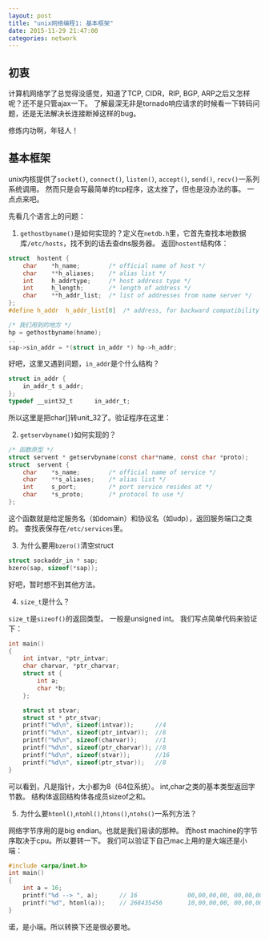 ```yaml
---
layout: post
title: "unix网络编程1: 基本框架"
date: 2015-11-29 21:47:00
categories: network
---
```


## 初衷

计算机网络学了总觉得没感觉，知道了TCP, CIDR，RIP, BGP, ARP之后又怎样呢？还不是只管ajax一下。
了解最深无非是tornado响应请求的时候看一下转码问题，还是无法解决长连接断掉这样的bug。

修炼内功啊，年轻人！

## 基本框架

unix内核提供了`socket()`, `connect()`, `listen()`, `accept()`, `send()`, `recv()`一系列系统调用。
然而只是会写最简单的tcp程序，这太挫了，但也是没办法的事。
一点点来吧。

先看几个语言上的问题：

1. `gethostbyname()`是如何实现的？定义在`netdb.h`里，它首先查找本地数据库`/etc/hosts`，找不到的话去查dns服务器。
返回`hostent`结构体：

```c
struct  hostent {
    char    *h_name;        /* official name of host */
    char    **h_aliases;    /* alias list */
    int     h_addrtype;     /* host address type */
    int     h_length;       /* length of address */
    char    **h_addr_list;  /* list of addresses from name server */
};
#define h_addr  h_addr_list[0]  /* address, for backward compatibility */

/* 我们用到的地方 */
hp = gethostbyname(hname);
..
sap->sin_addr = *(struct in_addr *) hp->h_addr;
```

好吧，这里又遇到问题，`in_addr`是个什么结构？

```c
struct in_addr {
    in_addr_t s_addr;
};
typedef __uint32_t      in_addr_t;
```

所以这里是把char[]转unit_32了。验证程序在这里：

2. `getservbyname()`如何实现的？

```c
/* 函数原型 */
struct servent * getservbyname(const char*name, const char *proto);
struct  servent {
    char    *s_name;        /* official name of service */
    char    **s_aliases;    /* alias list */
    int     s_port;         /* port service resides at */
    char    *s_proto;       /* protocol to use */
};
```

这个函数就是给定服务名（如domain）和协议名（如udp），返回服务端口之类的。
查找表保存在`/etc/services`里。

3. 为什么要用`bzero()`清空struct

```c
struct sockaddr_in * sap;
bzero(sap, sizeof(*sap)); 
```

好吧，暂时想不到其他方法。

4. `size_t`是什么？

`size_t`是`sizeof()`的返回类型。
一般是unsigned int。
我们写点简单代码来验证下：

```c
int main()
{
    int intvar, *ptr_intvar;
    char charvar, *ptr_charvar;
    struct st {
        int a;
        char *b;
    };

    struct st stvar;
    struct st * ptr_stvar;
    printf("%d\n", sizeof(intvar));      //4
    printf("%d\n", sizeof(ptr_intvar));  //8
    printf("%d\n", sizeof(charvar));     //1
    printf("%d\n", sizeof(ptr_charvar)); //8
    printf("%d\n", sizeof(stvar));       //16
    printf("%d\n", sizeof(ptr_stvar));   //8
}
```

可以看到，凡是指针，大小都为8（64位系统）。
int,char之类的基本类型返回字节数。
结构体返回结构体各成员sizeof之和。

5. 为什么要`htonl()`,`ntohl()`,`htons()`,`ntohs()`一系列方法？

网络字节序用的是big endian。也就是我们易读的那种。
而host machine的字节序取决于cpu。所以要转一下。
我们可以验证下自己mac上用的是大端还是小端：

```c
#include <arpa/inet.h>
int main()
{
    int a = 16;
    printf("%d --> ", a);      // 16              00,00,00,00, 00,00,00,10
    printf("%d", htonl(a));    // 268435456       10,00,00,00, 00,00,00,00
}
```

诺，是小端。所以转换下还是很必要地。